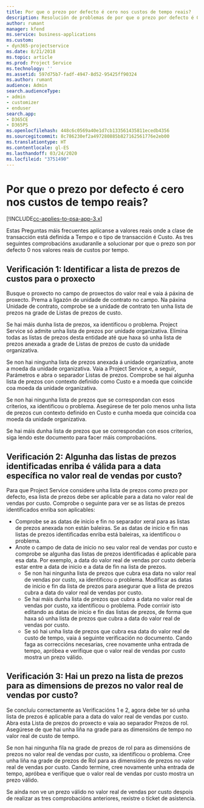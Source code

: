 ```yaml
---
title: Por que o prezo por defecto é cero nos custos de tempo reais?
description: Resolución de problemas de por que o prezo por defecto é 0 nos custos por tempo reais.
author: rumant
manager: kfend
ms.service: business-applications
ms.custom:
- dyn365-projectservice
ms.date: 8/21/2018
ms.topic: article
ms.prod: Project Service
ms.technology: ''
ms.assetid: 597d75b7-fadf-4947-8d52-95425ff90324
ms.author: rumant
audience: Admin
search.audienceType:
- admin
- customizer
- enduser
search.app:
- D365CE
- D365PS
ms.openlocfilehash: 448c6c0569a40e1d7cb133561435811ecedb4356
ms.sourcegitcommit: 8c786230ef2a497280885b827162561776e2eb00
ms.translationtype: HT
ms.contentlocale: gl-ES
ms.lasthandoff: 03/24/2020
ms.locfileid: "3751490"
---
```

# <a name="why-is-the-price-defaulting-to-zero-on-time-cost-actuals"></a>Por que o prezo por defecto é cero nos custos de tempo reais?

[!INCLUDE[cc-applies-to-psa-app-3.x](../includes/cc-applies-to-psa-app-3x.md)]

Estas Preguntas máis frecuentes aplícanse a valores reais onde a clase de transacción está definida a Tempo e o tipo de transacción é Custo. As tres seguintes comprobacións axudaranlle a solucionar por que o prezo son por defecto 0 nos valores reais de custos por tempo.
 
## <a name="check-1-identify-the-cost-price-list-for-the-project"></a>Verificación 1: Identificar a lista de prezos de custos para o proxecto

Busque o proxecto no campo de proxectos do valor real e vaia á páxina de proxecto. Prema a ligazón de unidade de contrato no campo. Na páxina Unidade de contrato, comprobe se a unidade de contrato ten unha lista de prezos na grade de Listas de prezos de custo.

Se hai máis dunha lista de prezos, xa identificou o problema. Project Service só admite unha lista de prezos por unidade organizativa. Elimina todas as listas de prezos desta entidade até que haxa só unha lista de prezos anexada a grade de Listas de prezos de custo da unidade organizativa.

Se non hai ningunha lista de prezos anexada á unidade organizativa, anote a moeda da unidade organizativa. Vaia a Project Service e, a seguir, Parámetros e abra o separador Listas de prezos. Comprobe se hai algunha lista de prezos con contexto definido como Custo e a moeda que coincide coa moeda da unidade organizativa.
 
Se non hai ningunha lista de prezos que se correspondan con esos criterios, xa identificou o problema. Asegúrese de ter polo menos unha lista de prezos cun contexto definido en Custo e cunha moeda que coincida coa moeda da unidade organizativa.

Se hai máis dunha lista de prezos que se correspondan con esos criterios, siga lendo este documento para facer máis comprobacións.

## <a name="check-2-are-any-of-the-price-lists-identified-above-valid-for-the-specific-date-of-the-time-cost-actual"></a>Verificación 2: Algunha das listas de prezos identificadas enriba é válida para a data específica no valor real de vendas por custo?

Para que Project Service considere unha lista de prezos como prezo por defecto, esa lista de prezos debe ser aplicable para a data no valor real de vendas por custo. Comprobe o seguinte para ver se as listas de prezos identificados enriba son aplicables:

- Comprobe se as datas de inicio e fin no separador xeral para as listas de prezos anexada non están baleiras. Se as datas de inicio e fin nas listas de prezos identificadas enriba está baleiras, xa identificou o problema. 
- Anote o campo de data de inicio no seu valor real de vendas por custo e comprobe se algunha das listas de prezos identificadas é aplicable para esa data. Por exemplo, a data do valor real de vendas por custo debería estar entre a data de inicio e a data de fin na lista de prezos. 
    - Se non hai ningunha lista de prezos que cubra esa data no valor real de vendas por custo, xa identificou o problema. Modificar as datas de inicio e fin da lista de prezos para asegurar que a lista de prezos cubra a data do valor real de vendas por custo. 
    - Se hai máis dunha lista de prezos que cubra a data no valor real de vendas por custo, xa identificou o problema. Pode corrixir isto editando as datas de inicio e fin das listas de prezos, de forma que haxa só unha lista de prezos que cubra a data do valor real de vendas por custo. 
    - Se só hai unha lista de prezos que cubra esa data do valor real de custo de tempo, vaia á seguinte verificación no documento.
Cando faga as correccións necesarias, cree novamente unha entrada de tempo, apróbea e verifique que o valor real de vendas por custo mostra un prezo válido.

## <a name="check-3-is-there-a-price-in-the-price-list-for-the-pricing-dimensions-on-the-time-cost-actual"></a>Verificación 3: Hai un prezo na lista de prezos para as dimensions de prezos no valor real de vendas por custo?

Se concluíu correctamente as Verificacións 1 e 2, agora debe ter só unha lista de prezos é aplicable para a data do valor real de vendas por custo. Abra esta Lista de prezos do proxecto e vaia ao separador Prezos de rol. Asegúrese de que hai unha liña na grade para as dimensións de tempo no valor real de custo de tempo.

Se non hai ningunha fila na grade de prezos de rol para as dimensións de prezos no valor real de vendas por custo, xa identificou o problema. Cree unha liña na grade de prezos de Rol para as dimensións de prezos no valor real de vendas por custo. Cando termine, cree novamente unha entrada de tempo, apróbea e verifique que o valor real de vendas por custo mostra un prezo válido.
 
Se aínda non ve un prezo válido no valor real de vendas por custo despois de realizar as tres comprobacións anteriores, rexistre o tícket de asistencia.



